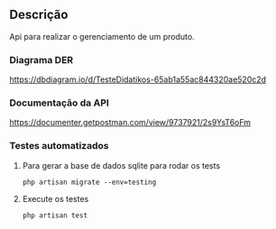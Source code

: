 ## Descrição

Api para realizar o gerenciamento de um produto.

### Diagrama DER
https://dbdiagram.io/d/TesteDidatikos-65ab1a55ac844320ae520c2d

### Documentação da API
https://documenter.getpostman.com/view/9737921/2s9YsT6oFm

### Testes automatizados

1. Para gerar a base de dados sqlite para rodar os tests
    ````
    php artisan migrate --env=testing
    ````

2. Execute os testes
    ````
    php artisan test
    ````
